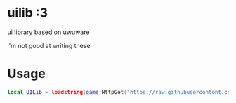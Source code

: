 # uilib :3
ui library based on uwuware

i'm not good at writing these

# Usage
```lua
local UILib = loadstring(game:HttpGet("https://raw.githubusercontent.com/kedachii/uilib/main/library.lua", true))()
```
